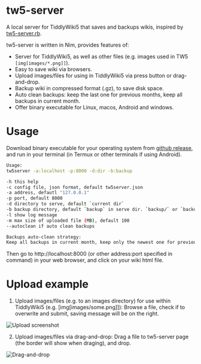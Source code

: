 # tw5-server

A local server for TiddlyWiki5 that saves and backups wikis, inspired by [tw5-server.rb](https://gist.github.com/jimfoltz/ee791c1bdd30ce137bc23cce826096da).

tw5-server is written in Nim, provides features of:

- Server for TiddlyWiki5, as well as other files (e.g. images used in TW5 `[img[images/*.png]]`).
- Easy to save wiki via browsers.
- Upload images/files for using in TiddlyWiki5 via press button or drag-and-drop.
- Backup wiki in compressed format (.gz), to save disk space.
- Auto clean backups: keep the last one for previous months, keep all backups in current month.
- Offer binary executable for Linux, macos, Android and windows.

# Usage

Download binary executable for your operating system from [github release](https://github.com/hffqyd/tw5-server/releases), and run in your terminal (in Termux or other terminals if using Android).

```bash
Usage:
tw5server -a:localhost -p:8000 -d:dir -b:backup

-h this help
-c config file, json format, default tw5server.json
-a address, defautl "127.0.0.1"
-p port, default 8000
-d directory to serve, default `current dir`
-b backup directory, default `backup` in serve dir. `backup/` or `backup\\` for a backup path.
-l show log message
-m max size of uploaded file (MB), default 100
--autoclean if auto clean backups

Backups auto-clean strategy:
Keep all backups in current month, keep only the newest one for previous months.
```

Then go to http://localhost:8000 (or other address:port specified in command) in your web browser, and click on your wiki html file.

# Upload example

1. Upload images/files (e.g. to an images directory) for use within TiddlyWiki5 (e.g. [img[images/some.png]]): Browse a file, check if to overwrite and submit, saving message will be on the right.

![Upload screenshot](upload.png)

2. Upload images/files via drag-and-drop: Drag a file to tw5-server page (the border will show when draging), and drop.

![Drag-and-drop](drag-drop.png)
